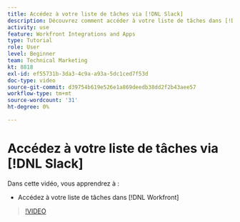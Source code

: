 ```yaml
---
title: Accédez à votre liste de tâches via [!DNL Slack]
description: Découvrez comment accéder à votre liste de tâches dans [!DNL Workfront]
activity: use
feature: Workfront Integrations and Apps
type: Tutorial
role: User
level: Beginner
team: Technical Marketing
kt: 8818
exl-id: ef55731b-3da3-4c9a-a93a-5dc1ced7f53d
doc-type: video
source-git-commit: d39754b619e526e1a869deedb38dd2f2b43aee57
workflow-type: tm+mt
source-wordcount: '31'
ht-degree: 0%

---
```


# Accédez à votre liste de tâches via [!DNL Slack]

Dans cette vidéo, vous apprendrez à :

* Accédez à votre liste de tâches dans [!DNL Workfront]

>[!VIDEO](https://video.tv.adobe.com/v/335118/?quality=12)
